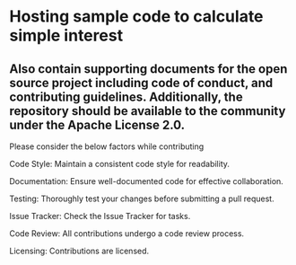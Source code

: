 # Hosting sample code to calculate simple interest
## Also contain supporting documents for the open source project including code of conduct, and contributing guidelines. Additionally, the repository should be available to the community under the Apache License 2.0.

Please consider the below factors while contributing

Code Style:
Maintain a consistent code style for readability.

Documentation:
Ensure well-documented code for effective collaboration.

Testing:
Thoroughly test your changes before submitting a pull request.

Issue Tracker:
Check the Issue Tracker for tasks.

Code Review:
All contributions undergo a code review process.

Licensing:
Contributions are licensed.
